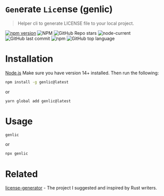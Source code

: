 # ```Gen```erate ```Lic```ense (genlic)
> Helper cli to generate LICENSE file to your local project.

[![npm version](https://badge.fury.io/js/genlic.svg)](https://badge.fury.io/js/genlic)
![NPM](https://img.shields.io/npm/l/genlic)
![GitHub Repo stars](https://img.shields.io/github/stars/ibodev1/genlic?style=social)
![node-current](https://img.shields.io/node/v/genlic)
![GitHub last commit](https://img.shields.io/github/last-commit/ibodev1/genlic)
![npm](https://img.shields.io/npm/dw/genlic)
![GitHub top language](https://img.shields.io/github/languages/top/ibodev1/genlic)

# Installation
[Node.js](https://nodejs.org) Make sure you have version 14+ installed. Then run the following:

```bash
npm install -g genlic@latest
```
or
```bash
yarn global add genlic@latest
```

# Usage
```bash
genlic
```
or
```bash
npx genlic
```

# Related
[license-generator](https://github.com/nexxeln/license-generator) - The project I suggested and inspired by Rust writers.
